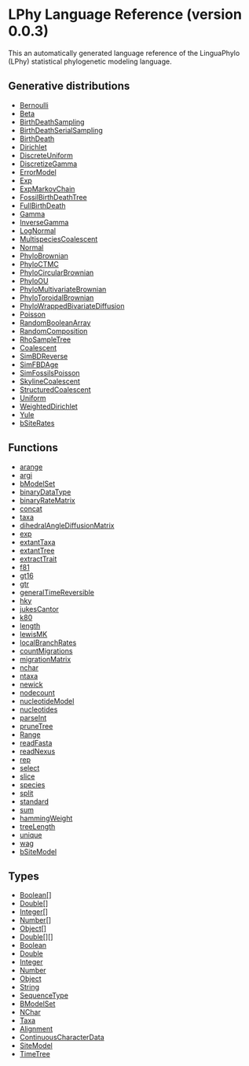 LPhy Language Reference (version 0.0.3)
=======================================
This an automatically generated language reference of the LinguaPhylo (LPhy) statistical phylogenetic modeling language.

Generative distributions
------------------------
- [Bernoulli](distributions/Bernoulli.md)
- [Beta](distributions/Beta.md)
- [BirthDeathSampling](distributions/BirthDeathSampling.md)
- [BirthDeathSerialSampling](distributions/BirthDeathSerialSampling.md)
- [BirthDeath](distributions/BirthDeath.md)
- [Dirichlet](distributions/Dirichlet.md)
- [DiscreteUniform](distributions/DiscreteUniform.md)
- [DiscretizeGamma](distributions/DiscretizeGamma.md)
- [ErrorModel](distributions/ErrorModel.md)
- [Exp](distributions/Exp.md)
- [ExpMarkovChain](distributions/ExpMarkovChain.md)
- [FossilBirthDeathTree](distributions/FossilBirthDeathTree.md)
- [FullBirthDeath](distributions/FullBirthDeath.md)
- [Gamma](distributions/Gamma.md)
- [InverseGamma](distributions/InverseGamma.md)
- [LogNormal](distributions/LogNormal.md)
- [MultispeciesCoalescent](distributions/MultispeciesCoalescent.md)
- [Normal](distributions/Normal.md)
- [PhyloBrownian](distributions/PhyloBrownian.md)
- [PhyloCTMC](distributions/PhyloCTMC.md)
- [PhyloCircularBrownian](distributions/PhyloCircularBrownian.md)
- [PhyloOU](distributions/PhyloOU.md)
- [PhyloMultivariateBrownian](distributions/PhyloMultivariateBrownian.md)
- [PhyloToroidalBrownian](distributions/PhyloToroidalBrownian.md)
- [PhyloWrappedBivariateDiffusion](distributions/PhyloWrappedBivariateDiffusion.md)
- [Poisson](distributions/Poisson.md)
- [RandomBooleanArray](distributions/RandomBooleanArray.md)
- [RandomComposition](distributions/RandomComposition.md)
- [RhoSampleTree](distributions/RhoSampleTree.md)
- [Coalescent](distributions/Coalescent.md)
- [SimBDReverse](distributions/SimBDReverse.md)
- [SimFBDAge](distributions/SimFBDAge.md)
- [SimFossilsPoisson](distributions/SimFossilsPoisson.md)
- [SkylineCoalescent](distributions/SkylineCoalescent.md)
- [StructuredCoalescent](distributions/StructuredCoalescent.md)
- [Uniform](distributions/Uniform.md)
- [WeightedDirichlet](distributions/WeightedDirichlet.md)
- [Yule](distributions/Yule.md)
- [bSiteRates](distributions/bSiteRates.md)

Functions
---------
- [arange](functions/arange.md)
- [argi](functions/argi.md)
- [bModelSet](functions/bModelSet.md)
- [binaryDataType](functions/binaryDataType.md)
- [binaryRateMatrix](functions/binaryRateMatrix.md)
- [concat](functions/concat.md)
- [taxa](functions/taxa.md)
- [dihedralAngleDiffusionMatrix](functions/dihedralAngleDiffusionMatrix.md)
- [exp](functions/exp.md)
- [extantTaxa](functions/extantTaxa.md)
- [extantTree](functions/extantTree.md)
- [extractTrait](functions/extractTrait.md)
- [f81](functions/f81.md)
- [gt16](functions/gt16.md)
- [gtr](functions/gtr.md)
- [generalTimeReversible](functions/generalTimeReversible.md)
- [hky](functions/hky.md)
- [jukesCantor](functions/jukesCantor.md)
- [k80](functions/k80.md)
- [length](functions/length.md)
- [lewisMK](functions/lewisMK.md)
- [localBranchRates](functions/localBranchRates.md)
- [countMigrations](functions/countMigrations.md)
- [migrationMatrix](functions/migrationMatrix.md)
- [nchar](functions/nchar.md)
- [ntaxa](functions/ntaxa.md)
- [newick](functions/newick.md)
- [nodecount](functions/nodecount.md)
- [nucleotideModel](functions/nucleotideModel.md)
- [nucleotides](functions/nucleotides.md)
- [parseInt](functions/parseInt.md)
- [pruneTree](functions/pruneTree.md)
- [Range](functions/Range.md)
- [readFasta](functions/readFasta.md)
- [readNexus](functions/readNexus.md)
- [rep](functions/rep.md)
- [select](functions/select.md)
- [slice](functions/slice.md)
- [species](functions/species.md)
- [split](functions/split.md)
- [standard](functions/standard.md)
- [sum](functions/sum.md)
- [hammingWeight](functions/hammingWeight.md)
- [treeLength](functions/treeLength.md)
- [unique](functions/unique.md)
- [wag](functions/wag.md)
- [bSiteModel](functions/bSiteModel.md)

Types
-----
- [Boolean[]](types/Boolean[].md)
- [Double[]](types/Double[].md)
- [Integer[]](types/Integer[].md)
- [Number[]](types/Number[].md)
- [Object[]](types/Object[].md)
- [Double[][]](types/Double[][].md)
- [Boolean](types/Boolean.md)
- [Double](types/Double.md)
- [Integer](types/Integer.md)
- [Number](types/Number.md)
- [Object](types/Object.md)
- [String](types/String.md)
- [SequenceType](types/SequenceType.md)
- [BModelSet](types/BModelSet.md)
- [NChar](types/NChar.md)
- [Taxa](types/Taxa.md)
- [Alignment](types/Alignment.md)
- [ContinuousCharacterData](types/ContinuousCharacterData.md)
- [SiteModel](types/SiteModel.md)
- [TimeTree](types/TimeTree.md)


